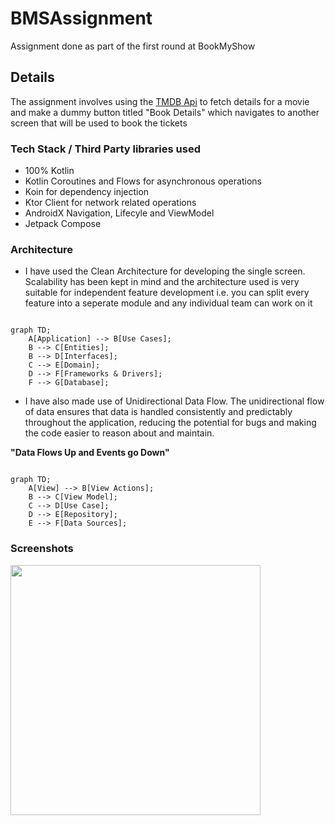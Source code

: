 # BMSAssignment
Assignment done as part of the first round at BookMyShow


## Details

The assignment involves using the [TMDB Api](https://developers.themoviedb.org/3/getting-started) to fetch details for a movie and make a dummy button titled 
"Book Details" which navigates to another screen that will be used to book the tickets

### Tech Stack / Third Party libraries used

- 100% Kotlin
- Kotlin Coroutines and Flows for asynchronous operations
- Koin for dependency injection
- Ktor Client for network related operations
- AndroidX Navigation, Lifecyle and ViewModel
- Jetpack Compose


### Architecture

- I have used the Clean Architecture for developing the single screen. Scalability has been kept in mind and the architecture used is very suitable for independent
feature development i.e. you can split every feature into a seperate module and any individual team can work on it

```mermaid

graph TD;
    A[Application] --> B[Use Cases];
    B --> C[Entities];
    B --> D[Interfaces];
    C --> E[Domain];
    D --> F[Frameworks & Drivers];
    F --> G[Database];
```

- I have also made use of Unidirectional Data Flow. The unidirectional flow of data ensures that data is handled consistently and predictably throughout the application, reducing the potential for bugs and making the code easier to reason about and maintain.
   

**"Data Flows Up and Events go Down"**
```mermaid

graph TD;
    A[View] --> B[View Actions];
    B --> C[View Model];
    C --> D[Use Case];
    D --> E[Repository];
    E --> F[Data Sources];

```

### Screenshots

<kbd><img src="https://user-images.githubusercontent.com/31688051/222968764-4747cbc3-3d71-4b08-be00-b808964b8d78.jpg" height="400"/></kbd>


